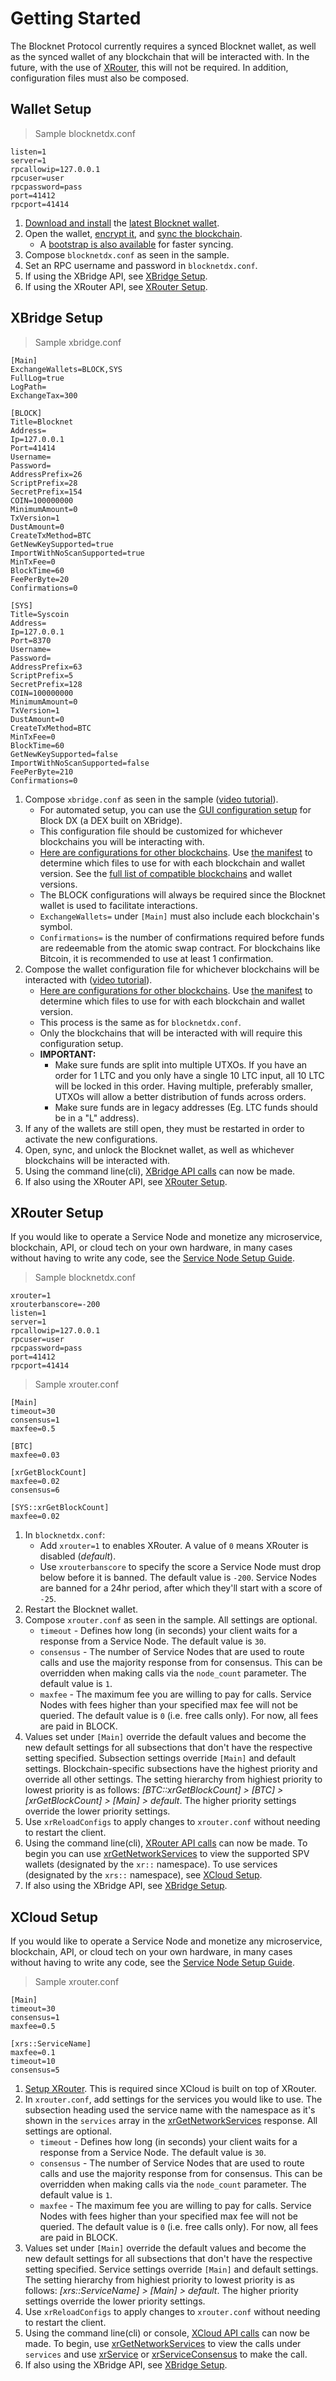 # Getting Started

The Blocknet Protocol currently requires a synced Blocknet wallet, as well as the synced wallet of any blockchain that will be interacted with. In the future, with the use of [XRouter](#xrouter), this will not be required. In addition, configuration files must also be composed.





## Wallet Setup

> Sample blocknetdx.conf

```cli
listen=1
server=1
rpcallowip=127.0.0.1
rpcuser=user
rpcpassword=pass
port=41412
rpcport=41414
```

1. [Download and install](https://docs.blocknet.co/wallet/installation) the [latest Blocknet wallet](https://github.com/blocknetdx/blocknet/releases/latest).
1. Open the wallet, [encrypt it](https://docs.blocknet.co/wallet/encrypting), and [sync the blockchain](https://docs.blocknet.co/wallet/syncing).
	* A [bootstrap is also available](https://github.com/blocknetdx/blocknet-blockchain-bootstrap) for faster syncing.
1. Compose `blocknetdx.conf` as seen in the sample.
1. Set an RPC username and password in `blocknetdx.conf`.
1. If using the XBridge API, see [XBridge Setup](#xbridge-setup).
1. If using the XRouter API, see [XRouter Setup](#xrouter-setup).










## XBridge Setup

> Sample xbridge.conf

```cli
[Main]
ExchangeWallets=BLOCK,SYS
FullLog=true
LogPath=
ExchangeTax=300

[BLOCK]
Title=Blocknet
Address=
Ip=127.0.0.1
Port=41414
Username=
Password=
AddressPrefix=26
ScriptPrefix=28
SecretPrefix=154
COIN=100000000
MinimumAmount=0
TxVersion=1
DustAmount=0
CreateTxMethod=BTC
GetNewKeySupported=true
ImportWithNoScanSupported=true
MinTxFee=0
BlockTime=60
FeePerByte=20
Confirmations=0

[SYS]
Title=Syscoin
Address=
Ip=127.0.0.1
Port=8370
Username=
Password=
AddressPrefix=63
ScriptPrefix=5
SecretPrefix=128
COIN=100000000
MinimumAmount=0
TxVersion=1
DustAmount=0
CreateTxMethod=BTC
MinTxFee=0
BlockTime=60
GetNewKeySupported=false
ImportWithNoScanSupported=false
FeePerByte=210
Confirmations=0
```

1. Compose `xbridge.conf` as seen in the sample ([video tutorial](https://www.youtube.com/watch?v=HXzac9WnsS8)).
	* For automated setup, you can use the [GUI configuration setup](https://docs.blocknet.co/blockdx/configuration/) for Block DX (a DEX built on XBridge).
	* This configuration file should be customized for whichever blockchains you will be interacting with.
	* [Here are configurations for other blockchains](https://github.com/blocknetdx/blockchain-configuration-files/tree/master/xbridge-confs). Use [the manifest](https://github.com/blocknetdx/blockchain-configuration-files/blob/master/manifest-latest.json) to determine which files to use for with each blockchain and wallet version. See the [full list of compatible blockchains](https://docs.blocknet.co/protocol/xbridge/compatibility/#supported-digital-assets) and wallet versions.
	* The BLOCK configurations will always be required since the Blocknet wallet is used to facilitate interactions.
	* `ExchangeWallets=` under `[Main]` must also include each blockchain's symbol.
	* `Confirmations=` is the number of confirmations required before funds are redeemable from the atomic swap contract. For blockchains like Bitcoin, it is recommended to use at least 1 confirmation.
1. Compose the wallet configuration file for whichever blockchains will be interacted with ([video tutorial](https://www.youtube.com/watch?v=w7UTbk6EWJQ)).
	* [Here are configurations for other blockchains](https://github.com/blocknetdx/blockchain-configuration-files/tree/master/wallet-confs). Use [the manifest](https://github.com/blocknetdx/blockchain-configuration-files/blob/master/manifest-latest.json) to determine which files to use for with each blockchain and wallet version.
	* This process is the same as for `blocknetdx.conf`.
	* Only the blockchains that will be interacted with will require this configuration setup.
	* __IMPORTANT:__
		* Make sure funds are split into multiple UTXOs. If you have an order for 1 LTC and you only have a single 10 LTC input, all 10 LTC will be locked in this order. Having multiple, preferably smaller, UTXOs will allow a better distribution of funds across orders.
		* Make sure funds are in legacy addresses (Eg. LTC funds should be in a "L" address).
1. If any of the wallets are still open, they must be restarted in order to activate the new configurations.
1. Open, sync, and unlock the Blocknet wallet, as well as whichever blockchains will be interacted with.
1. Using the command line(cli), [XBridge API calls](#xbridge-api) can now be made.
1. If also using the XRouter API, see [XRouter Setup](#xrouter-setup).

<!-- * `Confirmations=` is the number of confirmations required before funds are redeemable from the atomic swap contract; -->










## XRouter Setup

If you would like to operate a Service Node and monetize any microservice, blockchain, API, or cloud tech on your own hardware, in many cases without having to write any code, see the [Service Node Setup Guide](https://docs.blocknet.co/service-nodes/setup).

> Sample blocknetdx.conf

```cli
xrouter=1
xrouterbanscore=-200
listen=1
server=1
rpcallowip=127.0.0.1
rpcuser=user
rpcpassword=pass
port=41412
rpcport=41414
```

> Sample xrouter.conf

```cli
[Main]
timeout=30
consensus=1
maxfee=0.5

[BTC]
maxfee=0.03

[xrGetBlockCount]
maxfee=0.02
consensus=6

[SYS::xrGetBlockCount]
maxfee=0.02
```

1. In `blocknetdx.conf`:
	* Add `xrouter=1` to enables XRouter. A value of `0` means XRouter is disabled (*default*).
	* Use `xrouterbanscore` to specify the score a Service Node must drop below before it is banned. The default value is `-200`. Service Nodes are banned for a 24hr period, after which they'll start with a score of `-25`.
1. Restart the Blocknet wallet.
1. Compose `xrouter.conf` as seen in the sample. All settings are optional.
	* `timeout` - Defines how long (in seconds) your client waits for a response from a Service Node. The default value is `30`.
	* `consensus` -  The number of Service Nodes that are used to route calls and use the majority response from for consensus. This can be overridden when making calls via the `node_count` parameter. The default value is `1`.
	* `maxfee` - The maximum fee you are willing to pay for calls. Service Nodes with fees higher than your specified max fee will not be queried. The default value is `0` (i.e. free calls only). For now, all fees are paid in BLOCK.
1. Values set under `[Main]` override the default values and become the new default settings for all subsections that don't have the respective setting specified. Subsection settings override `[Main]` and default settings. Blockchain-specific subsections have the highest priority and override all other settings. The setting hierarchy from highiest priority to lowest priority is as follows: *[BTC::xrGetBlockCount] > [BTC] > [xrGetBlockCount] > [Main] > default*. The higher priority settings override the lower priority settings.
1. Use `xrReloadConfigs` to apply changes to `xrouter.conf` without needing to restart the client.
1. Using the command line(cli), [XRouter API calls](#xrouter-api) can now be made. To begin you can use [xrGetNetworkServices](#xrgetnetworkservices) to view the supported SPV wallets (designated by the `xr::` namespace). To use services (designated by the `xrs::` namespace), see [XCloud Setup](#xcloud-setup).
1. If also using the XBridge API, see [XBridge Setup](#xbridge-setup).










## XCloud Setup

If you would like to operate a Service Node and monetize any microservice, blockchain, API, or cloud tech on your own hardware, in many cases without having to write any code, see the [Service Node Setup Guide](https://docs.blocknet.co/service-nodes/setup).

> Sample xrouter.conf

```cli
[Main]
timeout=30
consensus=1
maxfee=0.5

[xrs::ServiceName]
maxfee=0.1
timeout=10
consensus=5
```

1. [Setup XRouter](#setup-xrouter). This is required since XCloud is built on top of XRouter.
1. In `xrouter.conf`, add settings for the services you would like to use. The subsection heading used the service name with the namespace as it's shown in the `services` array in the [xrGetNetworkServices](#xrgetnetworkservices) response. All settings are optional.
	* `timeout` - Defines how long (in seconds) your client waits for a response from a Service Node. The default value is `30`.
	* `consensus` -  The number of Service Nodes that are used to route calls and use the majority response from for consensus. This can be overridden when making calls via the `node_count` parameter. The default value is `1`.
	* `maxfee` - The maximum fee you are willing to pay for calls. Service Nodes with fees higher than your specified max fee will not be queried. The default value is `0` (i.e. free calls only). For now, all fees are paid in BLOCK.
1. Values set under `[Main]` override the default values and become the new default settings for all subsections that don't have the respective setting specified. Service settings override `[Main]` and default settings. The setting hierarchy from highiest priority to lowest priority is as follows: *[xrs::ServiceName] > [Main] > default*. The higher priority settings override the lower priority settings.
1. Use `xrReloadConfigs` to apply changes to `xrouter.conf` without needing to restart the client.
1. Using the command line(cli) or console, [XCloud API calls](#xcloud-api) can now be made. To begin, use [xrGetNetworkServices](#xrgetnetworkservices) to view the calls under `services` and use [xrService](#xrservice) or [xrServiceConsensus](#xrserviceconsensus) to make the call.
1. If also using the XBridge API, see [XBridge Setup](#xbridge-setup).









